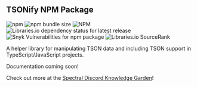 ## TSONify NPM Package

![npm](https://img.shields.io/npm/v/tsonify) 
![npm bundle size](https://img.shields.io/bundlephobia/min/tsonify)
![NPM](https://img.shields.io/npm/l/tsonify) 
![Libraries.io dependency status for latest release](https://img.shields.io/librariesio/release/npm/tsonify) 
![Snyk Vulnerabilities for npm package](https://img.shields.io/snyk/vulnerabilities/npm/tsonify)
![Libraries.io SourceRank](https://img.shields.io/librariesio/sourcerank/npm/tsonify)

A helper library for manipulating TSON data and including TSON support in TypeScript/JavaScript projects.

Documentation coming soon!

Check out more at the [Spectral Discord Knowledge Garden](https://garden.spectraldiscord.com/#/page/tsonify)!
